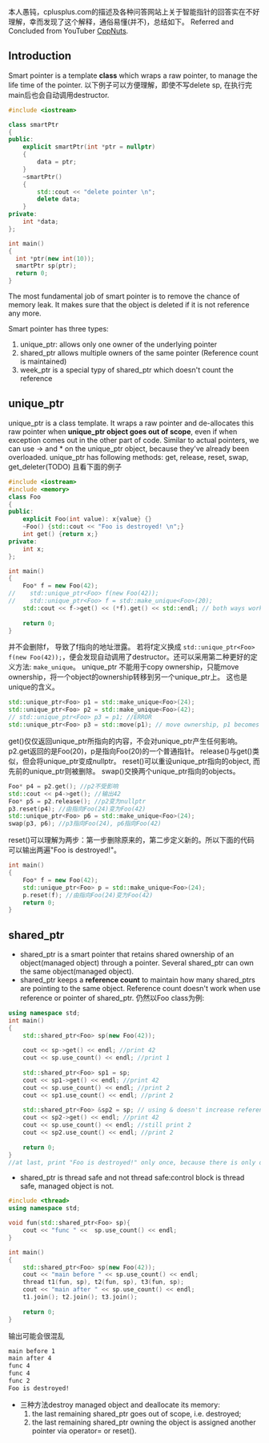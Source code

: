本人愚钝，cplusplus.com的描述及各种问答网站上关于智能指针的回答实在不好理解，幸而发现了这个解释，通俗易懂(并不)，总结如下。
Referred and Concluded from YouTuber [CppNuts](https://www.youtube.com/watch?v=wUzn0HljjRE&list=PLk6CEY9XxSIAI2K-sxrKzzSyT6UZR5ObP). 

## Introduction
Smart pointer is a template **class** which wraps a raw pointer, to manage the life time of the pointer. 以下例子可以方便理解，即使不写delete sp, 在执行完main后也会自动调用destructor.
```cpp
#include <iostream>

class smartPtr
{
public:
    explicit smartPtr(int *ptr = nullptr)
    {
        data = ptr;
    }
    ~smartPtr()
    {
        std::cout << "delete pointer \n";
        delete data;
    }
private:
    int *data;
};

int main()
{
  int *ptr(new int(10));
  smartPtr sp(ptr);
  return 0;
}
```

The most fundamental job of smart pointer is to remove the chance of memory leak. It makes sure that the object is deleted if it is not reference any more.

Smart pointer has three types:
1. unique_ptr: allows only one owner of the underlying pointer
2. shared_ptr allows multiple owners of the same pointer (Reference count is maintained)
3. week_ptr is a special typy of shared_ptr which doesn't count the reference

## unique_ptr
unique_ptr is a class template. It wraps a raw pointer and de-allocates this raw pointer when **unique_ptr object goes out of scope**, even if when exception comes out in the other part of code. Similar to actual pointers, we can use -> and * on the unique_ptr object, because they've already been overloaded. 
unique_ptr has following methods: get, release, reset, swap, get_deleter(TODO)
且看下面的例子
```cpp
#include <iostream>
#include <memory>
class Foo
{
public:
    explicit Foo(int value): x{value} {}
    ~Foo() {std::cout << "Foo is destroyed! \n";}
    int get() {return x;}
private:
    int x;
};

int main()
{
    Foo* f = new Foo(42);
//    std::unique_ptr<Foo> f(new Foo(42));
//    std::unique_ptr<Foo> f = std::make_unique<Foo>(20);
    std::cout << f->get() << (*f).get() << std::endl; // both ways work
    
    return 0;
}
```
并不会删除f， 导致了f指向的地址泄露。 若将f定义换成 `std::unique_ptr<Foo> f(new Foo(42));`，便会发现自动调用了destructor。还可以采用第二种更好的定义方法: `make_unique`。
unique_ptr 不能用于copy ownership，只能move ownership，将一个object的ownership转移到另一个unique_ptr上。 这也是unique的含义。
```cpp
std::unique_ptr<Foo> p1 = std::make_unique<Foo>(24);
std::unique_ptr<Foo> p2 = std::make_unique<Foo>(42);
// std::unique_ptr<Foo> p3 = p1; //ERROR
std::unique_ptr<Foo> p3 = std::move(p1); // move ownership, p1 becomes nullptr
```
get()仅仅返回unique_ptr所指向的内容，不会对unique_ptr产生任何影响。p2.get返回的是Foo(20)，p是指向Foo(20)的一个普通指针。
release()与get()类似，但会将unique_ptr变成nullptr。
reset()可以重设unique_ptr指向的object, 而先前的unique_ptr则被删除。
swap()交换两个unique_ptr指向的objects。
```cpp
Foo* p4 = p2.get();	//p2不受影响
std::cout << p4->get(); //输出42
Foo* p5 = p2.release(); //p2变为nullptr
p3.reset(p4); //由指向Foo(24)变为Foo(42)
std::unique_ptr<Foo> p6 = std::make_unique<Foo>(24);
swap(p3, p6); //p3指向Foo(24), p6指向Foo(42)
```
reset()可以理解为两步：第一步删除原来的，第二步定义新的。所以下面的代码可以输出两遍"Foo is destroyed!"。
```cpp
int main()
{
    Foo* f = new Foo(42);
    std::unique_ptr<Foo> p = std::make_unique<Foo>(24);
    p.reset(f); //由指向Foo(24)变为Foo(42)
    return 0;
}
```


## shared_ptr
- shared_ptr is a smart pointer that retains shared ownership of an object(managed object) through a pointer.  Several shared_ptr can own the same object(managed object). 
- shared_ptr keeps a **reference count** to maintain how many shared_ptrs are pointing to the same object. Reference count doesn't work when use reference or pointer of shared_ptr. 
仍然以Foo class为例:
```cpp
using namespace std;
int main()
{
    std::shared_ptr<Foo> sp(new Foo(42));
    
    cout << sp->get() << endl; //print 42
    cout << sp.use_count() << endl; //print 1
    
    std::shared_ptr<Foo> sp1 = sp;
    cout << sp1->get() << endl; //print 42
    cout << sp.use_count() << endl; //print 2
    cout << sp1.use_count() << endl; //print 2
    
    std::shared_ptr<Foo> &sp2 = sp; // using & doesn't increase reference count
    cout << sp2->get() << endl; //print 42
    cout << sp.use_count() << endl; //still print 2
    cout << sp2.use_count() << endl; //print 2
    
    return 0;
}
//at last, print "Foo is destroyed!" only once, because there is only one managed object.
```
- shared_ptr is thread safe and not thread safe:control block is thread safe, managed object is not.
```cpp
#include <thread>
using namespace std;

void fun(std::shared_ptr<Foo> sp){
    cout << "func " <<  sp.use_count() << endl;
}

int main()
{
    std::shared_ptr<Foo> sp(new Foo(42));
    cout << "main before " << sp.use_count() << endl;
    thread t1(fun, sp), t2(fun, sp), t3(fun, sp);
    cout << "main after " << sp.use_count() << endl;
    t1.join(); t2.join(); t3.join();
    
    return 0;
}
```
输出可能会很混乱

```bash
main before 1
main after 4
func 4
func 4
func 2
Foo is destroyed!
```

- 三种方法destroy managed object and deallocate its memory:
	1. the last remaining shared_ptr goes out of scope, i.e. destroyed;
	2. the last remaining shared_ptr owning the object is assigned another pointer via operator= or reset().